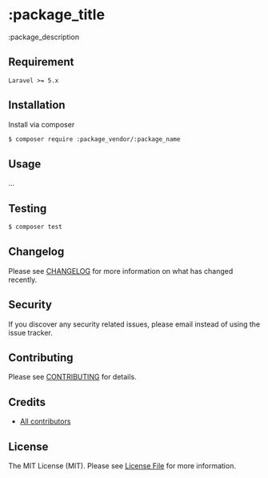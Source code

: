 # :package_title

:package_description

## Requirement

```
Laravel >= 5.x
```

## Installation

Install via composer

```bash
$ composer require :package_vendor/:package_name
```

## Usage

...

## Testing

``` bash
$ composer test
```

## Changelog

Please see [CHANGELOG](CHANGELOG.md) for more information on what has changed recently.

## Security

If you discover any security related issues, please email instead of using the issue tracker.

## Contributing

Please see [CONTRIBUTING](CONTRIBUTING.md) for details.

## Credits

- [All contributors](https://github.com/laratoolbox/:package_name/graphs/contributors)

## License

The MIT License (MIT). Please see [License File](LICENSE) for more information.
